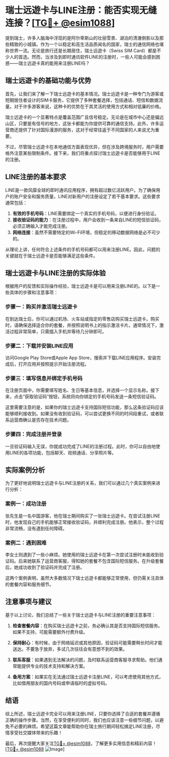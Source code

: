 # 瑞士远遊卡与LINE注册：能否实现无缝连接？[[TG💪+ @esim1088](https://t.me/s/esim1088)]

提到瑞士，许多人脑海中浮现的是阿尔卑斯山的壮丽雪景、湖泊的清澈倒影以及那些精致的小城镇。作为一个以稳定和高生活品质闻名的国家，瑞士的通信网络也堪称世界一流。无论是旅行还是长期居住，瑞士远遊卡（Swiss SIM Card）都是不少人的首选。然而，当涉及到即时通讯软件LINE的注册时，一些人可能会感到困惑——瑞士远遊卡真的能用来注册LINE吗？

## 瑞士远遊卡的基础功能与优势

首先，让我们来了解一下瑞士远遊卡的基本情况。瑞士远遊卡是一种专门为游客或短期居住者设计的SIM卡服务，它提供了多种套餐选择，包括通话、短信和数据流量。对于许多游客来说，这种卡的优势在于其灵活的使用方式和相对低廉的价格。

瑞士远遊卡的一个显著特点是覆盖范围广且信号稳定。无论是在城市中心还是偏远山区，只要是有信号的地方，这张卡都能为你提供可靠的通信支持。此外，许多运营商还提供了针对国际漫游的服务，这对于经常往返于不同国家的人来说尤为重要。

不过，尽管瑞士远遊卡在本地通信方面表现优异，但在涉及跨境服务时，用户需要格外注意某些限制条件。接下来，我们将重点探讨瑞士远遊卡是否能够用于LINE的注册。

## LINE注册的基本要求

LINE是一款风靡全球的即时通讯应用程序，拥有超过数亿活跃用户。为了确保用户的账户安全和服务质量，LINE对新用户的注册设定了若干基本要求。这些要求通常包括：

1. **有效的手机号码**：LINE需要绑定一个真实的手机号码，以便进行身份验证。
2. **接收验证码的能力**：在注册过程中，用户会收到一条来自LINE的短信验证码，必须正确输入才能完成注册。
3. **网络连接**：虽然不需要特定的Wi-Fi环境，但稳定的移动数据网络是必不可少的。

从理论上讲，任何符合上述条件的手机号码都可以用来注册LINE。因此，问题的关键就在于瑞士远遊卡是否能够满足这些条件。

## 瑞士远遊卡与LINE注册的实际体验

根据用户的反馈和实际操作经验，瑞士远遊卡是可以用来注册LINE的。以下是一些具体的步骤和注意事项：

### 步骤一：购买并激活瑞士远遊卡

在到达瑞士后，你可以通过机场、火车站或指定的零售店购买瑞士远遊卡。购买时，请确保选择适合你的套餐，并按照说明书上的指示激活卡片。通常情况下，激活过程非常简单，只需插入手机并等待几分钟即可。

### 步骤二：下载并安装LINE应用

访问Google Play Store或Apple App Store，搜索并下载LINE应用程序。安装完成后，打开应用并按照提示开始注册流程。

### 步骤三：填写信息并绑定手机号码

在注册页面中，你需要填写姓名、生日等基本信息，并选择一个显示名称。接下来，点击“获取验证码”按钮，系统将向你绑定的手机号码发送一条短信验证码。

这里需要注意的是，如果你的瑞士远遊卡支持国际短信功能，那么这条验证码应该能够顺利接收到。如果没有收到验证码，可以尝试更换不同的时间段重试，或者联系运营商确认是否存在技术问题。

### 步骤四：完成注册并登录

一旦验证码输入无误，你就成功完成了LINE的注册过程。此时，你可以自由地使用LINE的各项功能，包括聊天、视频通话、分享照片等。

## 实际案例分析

为了更好地说明瑞士远遊卡与LINE注册的关系，我们可以通过几个真实案例来进行分析：

### 案例一：成功注册

张先生是一名中国游客，他在瑞士期间购买了一张瑞士远遊卡。在尝试注册LINE时，他发现自己的手机能够正常接收验证码，并顺利完成注册。他表示，整个过程非常流畅，没有遇到任何障碍。

### 案例二：遇到困难

李女士则遇到了一些小麻烦。她使用的瑞士远遊卡在第一次尝试注册时未能收到验证码。后来她联系了运营商客服，得知她的套餐不包含国际短信服务。在升级套餐后，她成功收到了验证码并完成了注册。

这两个案例表明，虽然大多数情况下瑞士远遊卡都能够正常使用，但仍需关注具体的套餐内容和服务细节。

## 注意事项与建议

基于以上讨论，我们总结了一些关于瑞士远遊卡与LINE注册的重要注意事项：

1. **检查套餐内容**：在购买瑞士远遊卡之前，务必确认其是否支持国际短信服务。如果不支持，可能需要额外付费升级。
   
2. **保持耐心**：有时候，由于网络延迟或其他原因，验证码可能需要稍长时间才能送达。不要急于放弃，多试几次往往会有意想不到的效果。

3. **联系客服**：如果遇到无法解决的问题，及时联系运营商客服寻求帮助。他们通常能提供专业的技术支持和解决方案。

4. **备用方案**：如果实在无法通过瑞士远遊卡注册LINE，可以考虑使用其他方式，比如借用朋友的国内号码或申请临时的虚拟号码。

## 结语

综上所述，瑞士远遊卡完全可以用来注册LINE，只要你选择了合适的套餐并遵循正确的操作步骤。当然，在享受便利的同时，我们也应该注意一些细节问题，以避免不必要的麻烦。希望这篇文章能帮助你在瑞士旅行期间轻松搞定LINE注册，尽情享受社交媒体带来的乐趣！

最后，再次提醒大家关注[TG💪+ @esim1088](https://t.me/s/esim1088)，了解更多实用信息和精彩内容！[[TG💪+ @esim1088](https://t.me/s/esim1088) ![Image](https://i.postimg.cc/4NQfJmqS/Snipaste-2025-05-13-00-14-12.png)]